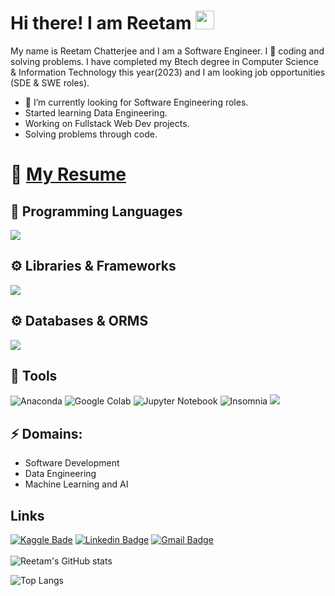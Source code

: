 # Hi there! I am Reetam <img src="https://raw.githubusercontent.com/MartinHeinz/MartinHeinz/master/wave.gif" width="30px">

My name is Reetam Chatterjee and I am a Software Engineer. I :blue_heart: coding and solving problems. I have completed my Btech degree in Computer Science & Information Technology this year(2023) and I am looking job opportunities (SDE & SWE roles).

- 🔭 I’m currently looking for Software Engineering roles.
- Started learning Data Engineering.
- Working on Fullstack Web Dev projects.
- Solving problems through code.

# :page_facing_up: [My Resume](https://drive.google.com/file/d/1lg3v2ThWVI1Tqjprv3TQlQdrfQDD7JUN/view?usp=sharing) 

## :wrench: Programming Languages
<span>
  <a href="https://skillicons.dev">
    <img src="https://skillicons.dev/icons?i=cpp,javascript,python,java" />
  </a>
</span>

## :gear: Libraries & Frameworks
<span>
  <a href="https://skillicons.dev">
        <img src="https://skillicons.dev/icons?i=nodejs,express,html,css,react,redux,flask,spring,spring-boot" />
  </a>
</span>

## :gear: Databases & ORMS
<span>
      <a href="https://skillicons.dev">
        <img src="https://skillicons.dev/icons?i=mysql,mongodb,sequelize" />
      </a>
</span>

## :toolbox: Tools
<span>
   <img alt="Anaconda" src="https://img.shields.io/badge/-Anaconda-47A248?style=flat-square&logo=anaconda&logoColor=white" />
  <img alt="Google Colab" src="https://img.shields.io/badge/Colab-F9AB00?style=flat-square&logo=googlecolab&color=525252" />
  <img alt="Jupyter Notebook" src="https://img.shields.io/badge/jupyter-%23FA0F00.svg?style=flat-square&logo=jupyter&logoColor=white" />
   <img alt="Insomnia" src="https://img.shields.io/badge/Insomnia-5849be?style=flat-square&logo=Insomnia&logoColor=white" />
  
  <a href="https://skillicons.dev">
    <img src="https://skillicons.dev/icons?i=bash,git,vscode" />
  </a>
</span>

## ⚡ Domains:
- Software Development
- Data Engineering
- Machine Learning and AI

## Links
[![Kaggle Bade](https://img.shields.io/badge/Kaggle-20BEFF?style=flat-square&logo=Kaggle&logoColor=white)](https://www.kaggle.com/reetamchatterjee)
[![Linkedin Badge](https://img.shields.io/badge/-ReetamChatterjee-blue?style=flat-square&logo=Linkedin&logoColor=white&link=https://www.linkedin.com/in/reetam-chatterjee-227a23190/)](https://www.linkedin.com/in/reetam-chatterjee-227a23190/)
[![Gmail Badge](https://img.shields.io/badge/-ReetamChatterjee-d14836?style=flat-square&logo=Gmail&logoColor=white&link=mailto:reetamraj2@gmail.com)](mailto:reetamraj2@gmail.com)
<br></br>
![Reetam's GitHub stats](https://github-readme-stats.vercel.app/api?username=reetam101&show_icons=true&theme=dark)

![Top Langs](https://github-readme-stats.vercel.app/api/top-langs/?username=reetam101&theme=blue-green)
